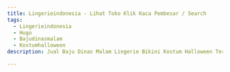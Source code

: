 ```yaml
---
title: Lingerieindonesia - Lihat Toko Klik Kaca Pembesar / Search
tags:
  - Lingerieindonesia
  - Hugo
  - Bajudinasmalam
  - Kostumhalloween
description: Jual Baju Dinas Malam Lingerie Bikini Kostum Halloween Terlengkap Termurah dan Terbaru di Indonesia Medan cek https://www.bajudinasmalam.id

---
```

